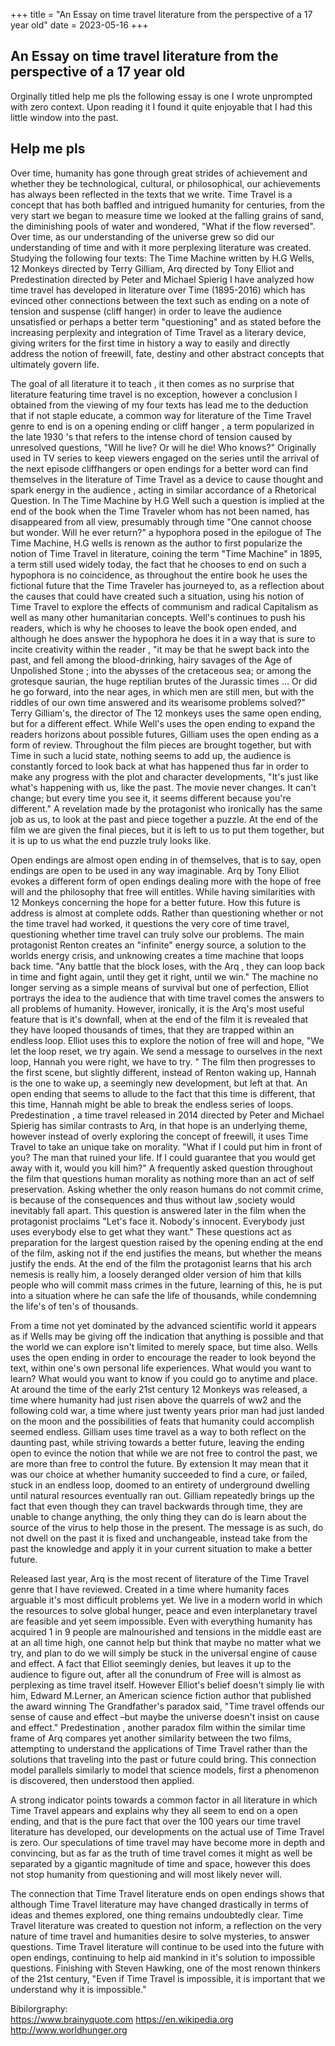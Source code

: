 +++
title = "An Essay on time travel literature from the perspective of a 17 year old"
date = 2023-05-16
+++

## An Essay on time travel literature from the perspective of a 17 year old
Orginally titled help me pls the following essay is one I wrote unprompted with zero context.
Upon reading it I found it quite enjoyable that I had this little window into the past.

## Help me pls
Over time, humanity has gone through great strides of achievement and whether they be technological, cultural, or philosophical, our achievements has always been reflected in the texts that we write. Time Travel is a concept that has both baffled and intrigued humanity for centuries, from the very start we began to measure time we looked at the falling grains of sand, the diminishing pools of water and wondered, "What if the flow reversed".  Over time, as our understanding of the universe grew so did our understanding of time and with it more perplexing literature was created. Studying the following four texts: The Time Machine written by H.G Wells,  12 Monkeys directed by Terry Gilliam, Arq directed by Tony Elliot and Predestination directed by Peter and Michael Spierig I have analyzed how time travel has developed in literature over Time (1895-2016) which has evinced other connections between the text such as ending on a note of tension and suspense (cliff hanger) in order to leave the audience unsatisfied or perhaps a better term "questioning" and as stated before the increasing perplexity and integration of Time Travel as a literary device, giving writers for the first time in history a way to easily and directly address the notion of freewill, fate, destiny and other abstract concepts that ultimately govern life.   
 
The goal of all literature it to teach , it then comes as no surprise that literature featuring time travel is no exception,  however a conclusion I obtained from the viewing of my four texts has lead me to the deduction  that if not staple educate, a common way for literature of the Time Travel genre to end is on a opening ending or cliff hanger , a term popularized in the late 1930 's that refers to the intense chord of tension caused by unresolved questions, "Will he live? Or will he die! Who knows?" Originally used in TV series  to keep viewers engaged on the series until the arrival of the next episode cliffhangers or open endings for a better word can find themselves in the literature of Time Travel  as a device to cause thought and spark energy in the audience , acting in similar accordance of a Rhetorical Question. In The Time Machine by H.G Well such a question is implied at the end of the book when the Time Traveler whom has not been named, has disappeared from all view, presumably through time "One cannot choose but wonder. Will he ever return?"  a hypophora posed in the epilogue of The Time Machine, H.G wells is renown as the author to first popularize the notion of Time Travel in literature, coining the term "Time Machine" in 1895, a term still used widely today, the fact that he chooses to end on such a hypophora is no coincidence, as throughout the entire book he uses the fictional future that the Time Traveler has journeyed to, as a reflection about the causes that could have created such a situation, using his notion of Time Travel to explore the effects of communism and radical Capitalism as well as many other humanitarian concepts. Well's continues to push his readers, which is why he chooses to leave the book open ended, and although he does answer the hypophora he does it in a way that is sure to incite creativity within the reader , "it may be that he swept back into the past, and fell among the blood-drinking, hairy savages of the Age of Unpolished Stone ; into the abysses of the cretaceous sea; or among the grotesque saurian, the huge reptilian brutes of the Jurassic times … Or did he go forward, into the near ages, in which men are still men, but with the riddles of our own time answered and its wearisome problems solved?" Terry Gilliam's, the director of The 12 monkeys  uses the same open ending, but for a different effect. While Well's uses the open ending to expand the readers horizons about possible futures, Gilliam uses the open ending as a form of review. Throughout the film pieces are brought together, but with Time in such a lucid state, nothing seems to add up, the audience is constantly forced to look back at what has happened thus far in order to make any progress with the plot and character developments, "It's just like what's happening with us, like the past. The movie never changes.  It can't change; but every time you see it, it seems different because you're different." A revelation made by the protagonist who ironically has the same job as us,  to look at the past and piece together a puzzle. At the end of the film we are given the final pieces, but it is left to us to put them together, but it is up to us what the end puzzle truly looks like.  
 
Open endings are almost open ending in of themselves, that is to say, open endings are open to be used in any way imaginable. Arq by Tony Elliot evokes a different form of open endings dealing more with the hope of free will and the philosophy that free will entitles. While having similarities with 12 Monkeys concerning the hope for a better future. How this future is address is almost at complete odds. Rather than questioning whether or not the time travel had worked, it questions the very core of time travel, questioning whether time travel can truly solve our problems.  The main protagonist Renton creates an "infinite" energy source, a solution to the worlds  energy crisis, and unknowing creates a time machine that loops back time. "Any battle that the block loses, with the Arq , they can loop back in time and fight again, until they get it right, until we win." The machine no longer serving as a simple means of survival but one of perfection, Elliot portrays the idea to the audience that with time travel comes the answers to all problems of humanity. However, ironically, it is the Arq's most useful feature that is it's downfall, when at the end of the film it is revealed that they have looped thousands of times, that they are trapped within an endless loop.  Elliot uses this to explore the notion of free will and hope, "We let the loop reset, we try again. We send a message to ourselves in the next loop, Hannah you were right, we have to try. " The film then progresses to  the first scene, but slightly different, instead of Renton waking up, Hannah is the one to wake up, a seemingly new development, but left at that.  An open ending that seems to allude to the fact that this time is different, that this time, Hannah might be able to break the endless series of loops. Predestination , a time travel released in 2014 directed by Peter and Michael Spierig has similar contrasts to Arq, in that hope is an underlying theme, however instead of overly exploring the concept of freewill, it uses Time Travel to take an unique take on morality. "What if I could put him in front of you? The man that ruined your life. If I could guarantee that you would get away with it, would you kill him?"  A frequently asked question throughout the film that questions human morality as nothing more than an act of self preservation.  Asking whether the only reason humans do not commit crime, is because of the consequences and thus without law ,society would inevitably fall apart. This question is answered later in the film when the protagonist proclaims  "Let's face it. Nobody's innocent. Everybody just uses everybody else to get what they want." These questions act as preparation for the largest question raised by the opening ending at the end of the film, asking not if the end justifies the means, but whether the means justify the ends.  At the end of the film the protagonist learns that his arch nemesis is really him, a loosely deranged older version of him that kills people who will commit mass crimes in the future, learning of this, he is put into a situation where he can safe the life of thousands, while condemning the life's of ten's of thousands. 
 
From a time not yet dominated by the advanced scientific world it appears as if Wells may be giving off the indication that anything is possible and that the world we can explore isn't limited to merely space, but time also. Wells uses the open ending in order to encourage the reader to look beyond the text, within one's own personal life experiences. What would you want to learn? What would you want to know if you could go to anytime and place. At around the time of the early 21st century 12 Monkeys was released, a time where humanity had just risen above the quarrels of ww2 and the following cold war, a time where just twenty years prior man had just landed on the moon and the possibilities of feats that humanity could accomplish seemed endless. Gilliam uses time travel as a way to both reflect on the daunting past, while striving towards a better future, leaving the ending open to evince the notion that while we are not free to control the past, we are more than free to control the future.  By extension It may mean that it was our choice at whether humanity succeeded to find a cure, or failed, stuck in an endless loop,  doomed to an entirety of underground dwelling until natural resources eventually ran out.  Gilliam repeatedly brings up the fact that even though they can travel backwards through time, they are unable to change anything, the only thing  they can do is learn about the source of the virus to help those in the present. The message is as such, do not dwell on the past it is fixed and unchangeable, instead take from the past the knowledge and apply it in your current situation to make a better future. 
 
Released last year, Arq is the most recent of literature of the Time Travel genre that I have reviewed. Created in a time where humanity faces arguable it's most difficult problems yet. We live in a modern world in which the resources to solve global  hunger, peace and even interplanetary travel are feasible and yet seem impossible. Even with everything humanity has acquired 1 in 9 people are malnourished and tensions in the middle east are at an all time high, one cannot help but think that maybe no matter what we try, and plan to do we will simply be stuck in the universal engine of cause and effect. A fact that Elliot seemingly denies, but leaves it up to the audience to figure out, after all the conundrum of Free will is almost as perplexing as time travel itself. However Elliot's belief doesn't simply lie with him, Edward M.Lerner, an American science fiction author that published the award winning The Grandfather's paradox said, "Time travel offends our sense of cause and effect –but maybe the universe doesn't insist on cause and effect." Predestination , another paradox film within the similar time frame of Arq compares yet another similarity between the two films,  attempting to understand the applications of Time Travel rather than the solutions that traveling into the past or future could bring.  This connection model parallels similarly to model that science models, first a phenomenon is discovered, then understood then applied. 
 
A strong indicator points towards a common factor in all literature in which Time Travel appears  and explains why  they all seem to end on a open ending, and that is the pure fact that over the 100 years our time travel literature has developed, our developments on the actual use of Time Travel is zero. Our speculations of time travel may have become more in depth and convincing, but as far as the truth of time travel comes it might as well be separated by a gigantic magnitude of time and space, however this does not stop humanity from questioning and will most likely never will.  
 
The connection that Time Travel literature ends on open endings shows that although Time Travel literature may have changed drastically in terms of ideas and themes explored, one thing remains undoubtedly clear. Time Travel literature was created to question not inform, a reflection on the very nature of time travel and humanities desire to solve mysteries, to answer questions. Time Travel literature will continue to be used into the future with open endings, continuing to help aid mankind in it's solution to impossible questions. Finishing with Steven Hawking, one of the most renown thinkers of the 21st century, "Even if Time Travel is impossible, it is important that we understand why it is impossible." 
 
 
Bibilorgraphy:  
https://www.brainyquote.com 
https://en.wikipedia.org 
http://www.worldhunger.org

